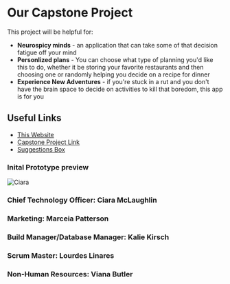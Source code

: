 # Our Capstone Project


This project will be helpful for:
<ul>
  
  <li><strong>Neurospicy minds</strong> - an application that can take some of that decision fatigue off your mind</li>

  <li><strong>Personlized plans</strong> - You can choose what type of planning you'd like this to do, whether it be storing your favorite restaurants and then choosing one or randomly helping you decide on a recipe for dinner</li>
  
  <li><strong>Experience New Adventures</strong> - if you're stuck in a rut and you don't have the brain space to decide on activities to kill that boredom, this app is for you</li>

</ul>

## Useful Links

- [This Website](https://gothiclolita229.github.io/capstonesite.github.io/)
- [Capstone Project Link](https://github.com/GothicLolita229/IDontKnowHowButTheyFoundMe)
- [Suggestions Box](http://linaresl1836.pythonanywhere.com)



### Inital Prototype preview

![Ciara](https://user-images.githubusercontent.com/90853197/219964200-92f21177-96e4-4c85-98a4-17ab0f046976.png)

### Chief Technology Officer: Ciara McLaughlin
### Marketing: Marceia Patterson
### Build Manager/Database Manager: Kalie Kirsch
### Scrum Master: Lourdes Linares
### Non-Human Resources: Viana Butler

